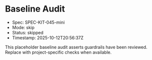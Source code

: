 # Baseline Audit

- Spec: SPEC-KIT-045-mini
- Mode: skip
- Status: skipped
- Timestamp: 2025-10-12T20:56:37Z

This placeholder baseline audit asserts guardrails have been reviewed. Replace with project-specific checks when available.
